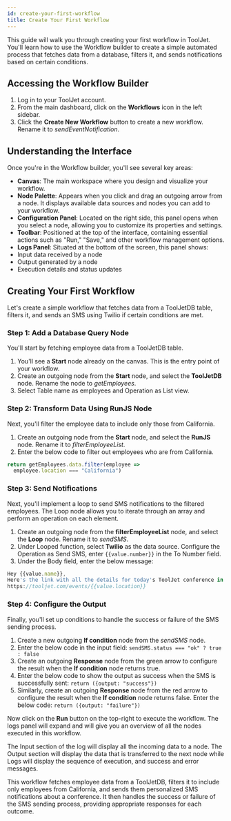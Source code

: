 ```yaml
---
id: create-your-first-workflow
title: Create Your First Workflow
---
```


This guide will walk you through creating your first workflow in ToolJet. You'll learn how to use the Workflow builder to create a simple automated process that fetches data from a database, filters it, and sends notifications based on certain conditions.

## Accessing the Workflow Builder

1. Log in to your ToolJet account.
2. From the main dashboard, click on the **Workflows** icon in the left sidebar.
3. Click the **Create New Workflow** button to create a new workflow. Rename it to *sendEventNotification*.

## Understanding the Interface

Once you're in the Workflow builder, you'll see several key areas:

- **Canvas**: The main workspace where you design and visualize your workflow.
- **Node Palette**: Appears when you click and drag an outgoing arrow from a node. It displays available data sources and nodes you can add to your workflow.
- **Configuration Panel**: Located on the right side, this panel opens when you select a node, allowing you to customize its properties and settings.
- **Toolbar**: Positioned at the top of the interface, containing essential actions such as "Run," "Save," and other workflow management options.
- **Logs Panel**: Situated at the bottom of the screen, this panel shows:
 - Input data received by a node
 - Output generated by a node
 - Execution details and status updates

## Creating Your First Workflow

Let's create a simple workflow that fetches data from a ToolJetDB table, filters it, and sends an SMS using Twilio if certain conditions are met.

### Step 1: Add a Database Query Node

You'll start by fetching employee data from a ToolJetDB table.

1. You'll see a **Start** node already on the canvas. This is the entry point of your workflow.
2. Create an outgoing node from the **Start** node, and select the **ToolJetDB** node. Rename the node to *getEmployees*.
3. Select Table name as employees and Operation as List view.

### Step 2: Transform Data Using RunJS Node

Next, you'll filter the employee data to include only those from California.

1. Create an outgoing node from the **Start** node, and select the **RunJS** node. Rename it to *filterEmployeeList*.
2. Enter the below code to filter out employees who are from California.

```js
return getEmployees.data.filter(employee =>
  employee.location === "California")
 ```

 ### Step 3: Send Notifications

Next, you'll implement a loop to send SMS notifications to the filtered employees. The Loop node allows you to iterate through an array and perform an operation on each element.

1. Create an outgoing node from the **filterEmployeeList** node, and select the **Loop** node. Rename it to *sendSMS*.
2. Under Looped function, select **Twilio** as the data source. Configure the Operation as Send SMS, enter `{{value.number}}` in the To Number field.
3. Under the Body field, enter the below message:

```js
Hey {{value.name}},
Here's the link with all the details for today's ToolJet conference in California.
https://tooljet.com/events/{{value.location}}
```

### Step 4: Configure the Output

Finally, you'll set up conditions to handle the success or failure of the SMS sending process.

1. Create a new outgoing **If condition** node from the *sendSMS* node.
2. Enter the below code in the input field:
`sendSMS.status === "ok" ? true : false`
3. Create an outgoing **Response** node from the green arrow to configure the result when the **If condition** node returns true. 
4. Enter the below code to show the output as success when the SMS is successfully sent:
`return ({output: "success"})`
5. Similarly, create an outgoing **Response** node from the red arrow to configure the result when the **If condition** node returns false. Enter the below code:
`return ({output: "failure"})`

Now click on the **Run** button on the top-right to execute the workflow. The logs panel will expand and will give you an overview of all the nodes executed in this workflow. 

The Input section of the log will display all the incoming data to a node. The Output section will display the data that is transferred to the next node while Logs will display the sequence of execution, and success and error messages. 

This workflow fetches employee data from a ToolJetDB, filters it to include only employees from California, and sends them personalized SMS notifications about a conference. It then handles the success or failure of the SMS sending process, providing appropriate responses for each outcome. 

